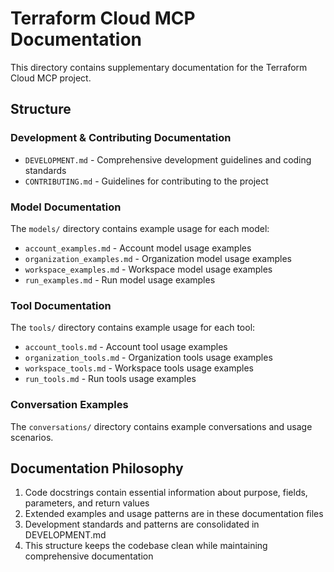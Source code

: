 # Terraform Cloud MCP Documentation

This directory contains supplementary documentation for the Terraform Cloud MCP project.

## Structure

### Development & Contributing Documentation
- `DEVELOPMENT.md` - Comprehensive development guidelines and coding standards
- `CONTRIBUTING.md` - Guidelines for contributing to the project

### Model Documentation
The `models/` directory contains example usage for each model:
- `account_examples.md` - Account model usage examples
- `organization_examples.md` - Organization model usage examples  
- `workspace_examples.md` - Workspace model usage examples
- `run_examples.md` - Run model usage examples

### Tool Documentation
The `tools/` directory contains example usage for each tool:
- `account_tools.md` - Account tool usage examples
- `organization_tools.md` - Organization tools usage examples
- `workspace_tools.md` - Workspace tools usage examples
- `run_tools.md` - Run tools usage examples

### Conversation Examples
The `conversations/` directory contains example conversations and usage scenarios.

## Documentation Philosophy
1. Code docstrings contain essential information about purpose, fields, parameters, and return values
2. Extended examples and usage patterns are in these documentation files
3. Development standards and patterns are consolidated in DEVELOPMENT.md
4. This structure keeps the codebase clean while maintaining comprehensive documentation
